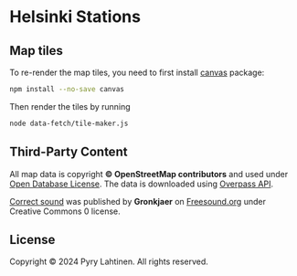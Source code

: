 # Helsinki Stations

## Map tiles

To re-render the map tiles, you need to first install
[canvas](https://www.npmjs.com/package/canvas) package:

```sh
npm install --no-save canvas
```

Then render the tiles by running

```sh
node data-fetch/tile-maker.js
```

## Third-Party Content

All map data is copyright **&copy; OpenStreetMap contributors** and used under
[Open Database License](https://www.openstreetmap.org/copyright).
The data is downloaded using [Overpass API](https://overpass-api.de).

[Correct sound](public/correct.mp3) was published by **Gronkjaer** on
[Freesound.org](https://freesound.org/people/Gronkjaer/sounds/654321/)
under Creative Commons 0 license.

## License

Copyright &copy; 2024 Pyry Lahtinen.
All rights reserved.
